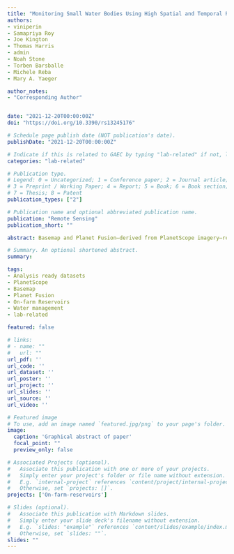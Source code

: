 ```yaml
---
title: "Monitoring Small Water Bodies Using High Spatial and Temporal Resolution Analysis Ready Datasets"
authors:
- viniperin
- Samapriya Roy
- Joe Kington
- Thomas Harris
- admin
- Noah Stone
- Torben Barsballe
- Michele Reba
- Mary A. Yaeger

author_notes:
- "Corresponding Author"


date: "2021-12-20T00:00:00Z"
doi: "https://doi.org/10.3390/rs13245176"

# Schedule page publish date (NOT publication's date).
publishDate: "2021-12-20T00:00:00Z"

# Indicate if this is related to GAEC by typing "lab-related" if not, leave blank
categories: "lab-related"

# Publication type.
# Legend: 0 = Uncategorized; 1 = Conference paper; 2 = Journal article;
# 3 = Preprint / Working Paper; 4 = Report; 5 = Book; 6 = Book section;
# 7 = Thesis; 8 = Patent
publication_types: ["2"]

# Publication name and optional abbreviated publication name.
publication: "Remote Sensing"
publication_short: ""

abstract: Basemap and Planet Fusion—derived from PlanetScope imagery—represent the next generation of analysis ready datasets that minimize the effects of the presence of clouds. These datasets have high spatial (3 m) and temporal (daily) resolution, which provides an unprecedented opportunity to improve the monitoring of on-farm reservoirs (OFRs)—small water bodies that store freshwater and play important role in surface hydrology and global irrigation activities. In this study, we assessed the usefulness of both datasets to monitor sub-weekly surface area changes of 340 OFRs in eastern Arkansas, USA, and we evaluated the datasets main differences when used to monitor OFRs. When comparing the OFRs surface area derived from Basemap and Planet Fusion to an independent validation dataset, both datasets had high agreement (r2 ≥ 0.87), and small uncertainties, with a mean absolute percent error (MAPE) between 7.05% and 10.08%. Pairwise surface area comparisons between the two datasets and the PlanetScope imagery showed that 61% of the OFRs had r2 ≥ 0.55, and 70% of the OFRs had MAPE <5%. In general, both datasets can be employed to monitor OFRs sub-weekly surface area changes, and Basemap had higher surface area variability and was more susceptible to the presence of cloud shadows and haze when compared to Planet Fusion, which had a smoother time series with less variability and fewer abrupt changes throughout the year. The uncertainties in surface area classification decreased as the OFRs increased in size. In addition, the surface area time series can have high variability, depending on the OFR environmental conditions (e.g., presence of vegetation inside the OFR). Our findings suggest that both datasets can be used to monitor OFRs sub-weekly, seasonal, and inter-annual surface area changes; therefore, these datasets can help improve freshwater management by allowing better assessment and management of the OFRs.

# Summary. An optional shortened abstract.
summary: 

tags:
- Analysis ready datasets
- PlanetScope
- Basemap
- Planet Fusion
- On-farm Reservoirs
- Water management
- lab-related

featured: false

# links:
# - name: ""
#   url: ""
url_pdf: ''
url_code: ''
url_dataset: ''
url_poster: ''
url_project: ''
url_slides: ''
url_source: ''
url_video: ''

# Featured image
# To use, add an image named `featured.jpg/png` to your page's folder. 
image:
  caption: 'Graphical abstract of paper'
  focal_point: ""
  preview_only: false

# Associated Projects (optional).
#   Associate this publication with one or more of your projects.
#   Simply enter your project's folder or file name without extension.
#   E.g. `internal-project` references `content/project/internal-project/index.md`.
#   Otherwise, set `projects: []`.
projects: ['On-farm-reservoirs']

# Slides (optional).
#   Associate this publication with Markdown slides.
#   Simply enter your slide deck's filename without extension.
#   E.g. `slides: "example"` references `content/slides/example/index.md`.
#   Otherwise, set `slides: ""`.
slides: ""
---
```



